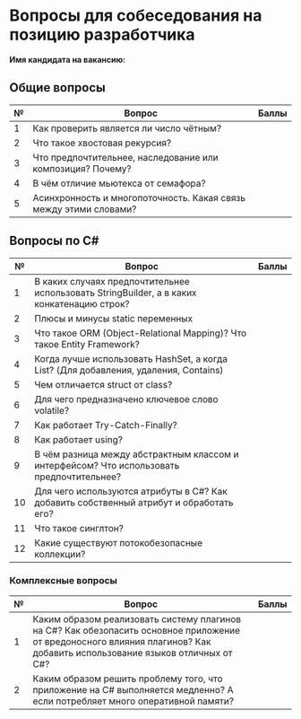 # Вопросы для собеседования на позицию разработчика

**Имя кандидата на вакансию:**

## Общие вопросы
|№|Вопрос|Баллы|
|--- | --- | ---|
|1|Как проверить является ли число чётным?||
|2|Что такое хвостовая рекурсия?||
|3|Что предпочтительнее, наследование или композиция? Почему?||
|4|В чём отличие мьютекса от семафора?||
|5|Асинхронность и многопоточность. Какая связь между этими словами?||


## Вопросы по C#
|№|Вопрос|Баллы|
|--- | --- | ---|
|1|В каких случаях предпочтительнее использовать StringBuilder, а в каких конкатенацию строк?||
|2|Плюсы и минусы static переменных||
|3|Что такое ORM (Object-Relational Mapping)? Что такое Entity Framework?||
|4|Когда лучше использовать HashSet<string>, а когда List<string>? (Для добавления, удаления, Contains)||
|5|Чем отличается struct от class?||
|6|Для чего предназначено ключевое слово volatile?||
|7|Как работает Try-Catch-Finally?||
|8|Как работает using?||
|9|В чём разница между абстрактным классом и интерфейсом? Что использовать предпочтительнее?||
|10|Для чего используются атрибуты в C#? Как добавить собственный атрибут и обработать его?||
|11|Что такое синглтон?||
|12|Какие существуют потокобезопасные коллекции?||

### Комплексные вопросы
|№|Вопрос|Баллы|
|--- | --- | ---|
|1|Каким образом реализовать систему плагинов на C#? Как обезопасить основное приложение от вредоносного влияния плагинов? Как добавить использование языков отличных от C#?||
|2|Каким образом решить проблему того, что приложение на C# выполняется медленно? А если потребляет много оперативной памяти?||



